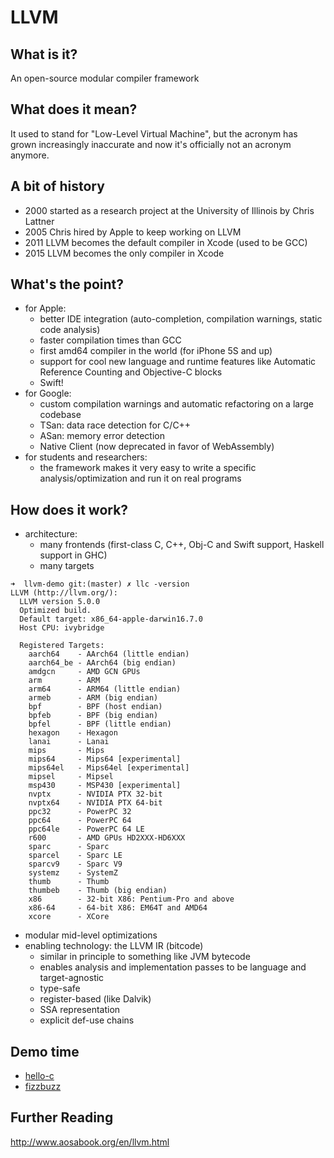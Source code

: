 # LLVM

## What is it?
An open-source modular compiler framework

## What does it mean?
It used to stand for "Low-Level Virtual Machine", but the acronym has grown increasingly inaccurate and now it's officially not an acronym anymore.

## A bit of history
* 2000 started as a research project at the University of Illinois by Chris Lattner
* 2005 Chris hired by Apple to keep working on LLVM
* 2011 LLVM becomes the default compiler in Xcode (used to be GCC)
* 2015 LLVM becomes the only compiler in Xcode

## What's the point?
* for Apple:
  * better IDE integration (auto-completion, compilation warnings, static code analysis)
  * faster compilation times than GCC
  * first amd64 compiler in the world (for iPhone 5S and up)
  * support for cool new language and runtime features like Automatic Reference Counting and Objective-C blocks
  * Swift!
* for Google:
  * custom compilation warnings and automatic refactoring on a large codebase
  * TSan: data race detection for C/C++
  * ASan: memory error detection
  * Native Client (now deprecated in favor of WebAssembly)
* for students and researchers:
  * the framework makes it very easy to write a specific analysis/optimization and run it on real programs

## How does it work?
* architecture:
  * many frontends (first-class C, C++, Obj-C and Swift support, Haskell support in GHC)
  * many targets
```
➜  llvm-demo git:(master) ✗ llc -version
LLVM (http://llvm.org/):
  LLVM version 5.0.0
  Optimized build.
  Default target: x86_64-apple-darwin16.7.0
  Host CPU: ivybridge

  Registered Targets:
    aarch64    - AArch64 (little endian)
    aarch64_be - AArch64 (big endian)
    amdgcn     - AMD GCN GPUs
    arm        - ARM
    arm64      - ARM64 (little endian)
    armeb      - ARM (big endian)
    bpf        - BPF (host endian)
    bpfeb      - BPF (big endian)
    bpfel      - BPF (little endian)
    hexagon    - Hexagon
    lanai      - Lanai
    mips       - Mips
    mips64     - Mips64 [experimental]
    mips64el   - Mips64el [experimental]
    mipsel     - Mipsel
    msp430     - MSP430 [experimental]
    nvptx      - NVIDIA PTX 32-bit
    nvptx64    - NVIDIA PTX 64-bit
    ppc32      - PowerPC 32
    ppc64      - PowerPC 64
    ppc64le    - PowerPC 64 LE
    r600       - AMD GPUs HD2XXX-HD6XXX
    sparc      - Sparc
    sparcel    - Sparc LE
    sparcv9    - Sparc V9
    systemz    - SystemZ
    thumb      - Thumb
    thumbeb    - Thumb (big endian)
    x86        - 32-bit X86: Pentium-Pro and above
    x86-64     - 64-bit X86: EM64T and AMD64
    xcore      - XCore
```
  * modular mid-level optimizations
* enabling technology: the LLVM IR (bitcode)
  * similar in principle to something like JVM bytecode
  * enables analysis and implementation passes to be language and target-agnostic
  * type-safe
  * register-based (like Dalvik)
  * SSA representation
  * explicit def-use chains

## Demo time
* [hello-c](hello-c)
* [fizzbuzz](fizzbuzz)

## Further Reading
http://www.aosabook.org/en/llvm.html
